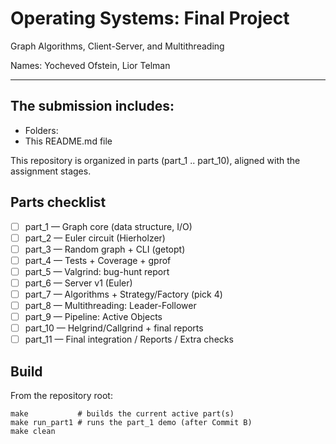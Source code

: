 # Operating Systems: Final Project
Graph Algorithms, Client-Server, and Multithreading

Names: Yocheved Ofstein,  Lior Telman

------------

## The submission includes:
   - Folders: 
   - This README.md file

This repository is organized in parts (part_1 .. part_10), aligned with the assignment stages.

## Parts checklist
- [ ] part_1 — Graph core (data structure, I/O)
- [ ] part_2 — Euler circuit (Hierholzer)
- [ ] part_3 — Random graph + CLI (getopt)
- [ ] part_4 — Tests + Coverage + gprof
- [ ] part_5 — Valgrind: bug-hunt report
- [ ] part_6 — Server v1 (Euler)
- [ ] part_7 — Algorithms + Strategy/Factory (pick 4)
- [ ] part_8 — Multithreading: Leader-Follower
- [ ] part_9 — Pipeline: Active Objects
- [ ] part_10 — Helgrind/Callgrind + final reports
- [ ] part_11 — Final integration / Reports / Extra checks

## Build
From the repository root:
```
make           # builds the current active part(s)
make run_part1 # runs the part_1 demo (after Commit B)
make clean
```





